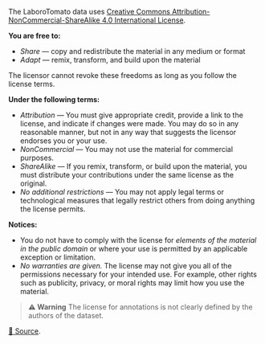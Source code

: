 The LaboroTomato data uses [Creative Commons Attribution-NonCommercial-ShareAlike 4.0 International License](https://creativecommons.org/licenses/by-nc-sa/4.0/).

**You are free to:**

- *Share* — copy and redistribute the material in any medium or format
- *Adapt* — remix, transform, and build upon the material

The licensor cannot revoke these freedoms as long as you follow the license terms.

**Under the following terms:**

- *Attribution* — You must give appropriate credit, provide a link to the license, and indicate if changes were made. You may do so in any reasonable manner, but not in any way that suggests the licensor endorses you or your use.
- *NonCommercial* — You may not use the material for commercial purposes.
- *ShareAlike* — If you remix, transform, or build upon the material, you must distribute your contributions under the same license as the original.
- *No additional restrictions* — You may not apply legal terms or technological measures that legally restrict others from doing anything the license permits.

**Notices:**

- You do not have to comply with the license for *elements of the material in the public domain* or where your use is permitted by an applicable exception or limitation.
- *No warranties are given.* The license may not give you all of the permissions necessary for your intended use. For example, other rights such as publicity, privacy, or moral rights may limit how you use the material.

> **⚠️ Warning** The license for annotations is not clearly defined by the authors of the dataset.

[🔗 Source](https://github.com/up2metric/tomatOD/blob/master/LICENSE).